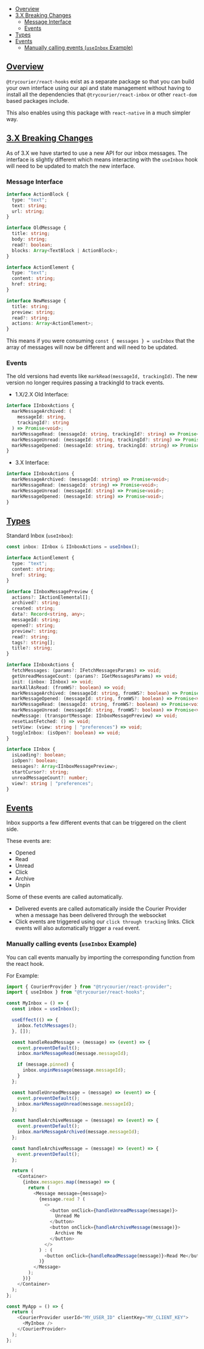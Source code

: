 <!-- START doctoc generated TOC please keep comment here to allow auto update -->
<!-- DON'T EDIT THIS SECTION, INSTEAD RE-RUN doctoc TO UPDATE -->

- [Overview](#overview)
- [3.X Breaking Changes](#3x-breaking-changes)
  - [Message Interface](#message-interface)
  - [Events](#events)
- [Types](#types)
- [Events](#events-1)
  - [Manually calling events (`useInbox` Example)](#manually-calling-events-useinbox-example)

<!-- END doctoc generated TOC please keep comment here to allow auto update -->

<a name="0overviewmd"></a>

## [Overview](#overview)

`@trycourier/react-hooks` exist as a separate package so that you can build your own interface using our api and state management without having to install all the dependencies that `@trycourier/react-inbox` or other `react-dom` based packages include.

This also enables using this package with `react-native` in a much simpler way.

## [3.X Breaking Changes](#3x-breaking-changes)

As of 3.X we have started to use a new API for our inbox messages. The interface is slightly different which means interacting with the `useInbox` hook will need to be updated to match the new interface.

### Message Interface

```ts
interface ActionBlock {
  type: "text";
  text: string;
  url: string;
}

interface OldMessage {
  title: string;
  body: string;
  read?: boolean;
  blocks: Array<TextBlock | ActionBlock>;
}

interface ActionElement {
  type: "text";
  content: string;
  href: string;
}

interface NewMessage {
  title: string;
  preview: string;
  read?: string;
  actions: Array<ActionElement>;
}
```

This means if you were consuming `const { messages } = useInbox` that the array of messages will now be different and will need to be updated.

### Events

The old versions had events like `markRead(messageId, trackingId)`. The new version no longer requires passing a trackingId to track events.

- 1.X/2.X Old Interface:

```ts
interface IInboxActions {
  markMessageArchived: (
    messageId: string,
    trackingId?: string
  ) => Promise<void>;
  markMessageRead: (messageId: string, trackingId?: string) => Promise<void>;
  markMessageUnread: (messageId: string, trackingId?: string) => Promise<void>;
  markMessageOpened: (messageId: string, trackingId: string) => Promise<void>;
}
```

- 3.X Interface:

```ts
interface IInboxActions {
  markMessageArchived: (messageId: string) => Promise<void>;
  markMessageRead: (messageId: string) => Promise<void>;
  markMessageUnread: (messageId: string) => Promise<void>;
  markMessageOpened: (messageId: string) => Promise<void>;
}
```

<a name="1typesmd"></a>

## [Types](#types)

Standard Inbox (`useInbox`):

```ts
const inbox: IInbox & IInboxActions = useInbox();

interface ActionElement {
  type: "text";
  content: string;
  href: string;
}

interface IInboxMessagePreview {
  actions?: IActionElemental[];
  archived?: string;
  created: string;
  data?: Record<string, any>;
  messageId: string;
  opened?: string;
  preview?: string;
  read?: string;
  tags?: string[];
  title?: string;
}

interface IInboxActions {
  fetchMessages: (params?: IFetchMessagesParams) => void;
  getUnreadMessageCount: (params?: IGetMessagesParams) => void;
  init: (inbox: IInbox) => void;
  markAllAsRead: (fromWS?: boolean) => void;
  markMessageArchived: (messageId: string, fromWS?: boolean) => Promise<void>;
  markMessageOpened: (messageId: string, fromWS?: boolean) => Promise<void>;
  markMessageRead: (messageId: string, fromWS?: boolean) => Promise<void>;
  markMessageUnread: (messageId: string, fromWS?: boolean) => Promise<void>;
  newMessage: (transportMessage: IInboxMessagePreview) => void;
  resetLastFetched: () => void;
  setView: (view: string | "preferences") => void;
  toggleInbox: (isOpen?: boolean) => void;
}

interface IInbox {
  isLoading?: boolean;
  isOpen?: boolean;
  messages?: Array<IInboxMessagePreview>;
  startCursor?: string;
  unreadMessageCount?: number;
  view?: string | "preferences";
}
```

<a name="2eventsmd"></a>

## [Events](#events)

Inbox supports a few different events that can be triggered on the client side.

These events are:

- Opened
- Read
- Unread
- Click
- Archive
- Unpin

Some of these events are called automatically.

- Delivered events are called automatically inside the Courier Provider when a message has been delivered through the websocket
- Click events are triggered using our `click through tracking` links. Click events will also automatically trigger a `read` event.

### Manually calling events (`useInbox` Example)

You can call events manually by importing the corresponding function from the react hook.

For Example:

```js
import { CourierProvider } from "@trycourier/react-provider";
import { useInbox } from "@trycourier/react-hooks";

const MyInbox = () => {
  const inbox = useInbox();

  useEffect(() => {
    inbox.fetchMessages();
  }, []);

  const handleReadMessage = (message) => (event) => {
    event.preventDefault();
    inbox.markMessageRead(message.messageId);

    if (message.pinned) {
      inbox.unpinMessage(message.messageId);
    }
  };

  const handleUnreadMessage = (message) => (event) => {
    event.preventDefault();
    inbox.markMessageUnread(message.messageId);
  };

  const handleArchiveMessage = (message) => (event) => {
    event.preventDefault();
    inbox.markMessageArchived(message.messageId);
  };

  const handleArchiveMessage = (message) => (event) => {
    event.preventDefault();
  };

  return (
    <Container>
      {inbox.messages.map((message) => {
        return (
          <Message message={message}>
            {message.read ? (
              <>
                <button onClick={handleUnreadMessage(message)}>
                  Unread Me
                </button>
                <button onClick={handleArchiveMessage(message)}>
                  Archive Me
                </button>
              </>
            ) : (
              <button onClick={handleReadMessage(message)}>Read Me</button>
            )}
          </Message>
        );
      })}
    </Container>
  );
};

const MyApp = () => {
  return (
    <CourierProvider userId="MY_USER_ID" clientKey="MY_CLIENT_KEY">
      <MyInbox />
    </CourierProvider>
  );
};
```
